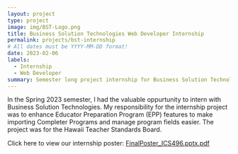 ```yaml
---
layout: project
type: project
image: img/BST-Logo.png
title: Business Solution Technologies Web Developer Internship
permalink: projects/bst-internship
# All dates must be YYYY-MM-DD format!
date: 2023-02-06
labels:
  - Internship
  - Web Developer
summary: Semester long project internship for Business Solution Technologies and Hawaii Teacher Standards Board
---
```

In the Spring 2023 semester, I had the valuable oppurtunity to intern with Business Solution Technologies. My responsibility for the internship project was to enhance Educator Preparation Program (EPP) features to make importing Completer Programs and manage program fields easier. The project was for the Hawaii Teacher Standards Board.

Click here to view our internship poster: [FinalPoster_ICS496.pptx.pdf](https://github.com/yhanessaanne/yhanessaanne.github.io/files/11357524/FinalPoster_ICS496.pptx.pdf)
